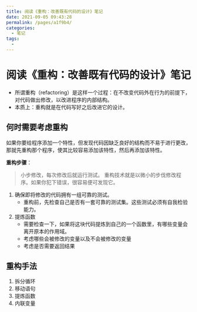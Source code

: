 ```yaml
---
title: 阅读《重构：改善既有代码的设计》笔记
date: 2021-09-05 09:43:28
permalink: /pages/a1f9b4/
categories:
  - 笔记
tags:
  - 
---
```


# 阅读《重构：改善既有代码的设计》笔记

- 所谓重构（refactoring）是这样一个过程：在不改变代码外在行为的前提下，对代码做出修改，以改进程序的内部结构。
- 本质上：重构就是在代码写好之后改进它的设计。


<!-- more -->

## 何时需要考虑重构

如果你要给程序添加一个特性，但发现代码因缺乏良好的结构而不易于进行更改，那就先重构那个程序，使其比较容易添加该特性，然后再添加该特性。

**重构步骤**：

> 小步修改，每次修改后就运行测试。
> 重构技术就是以微小的步伐修改程序。如果你犯下错误，很容易便可发现它。

1. 确保即将修改的代码拥有一组可靠的测试。
   - 重构前，先检查自己是否有一套可靠的测试集。这些测试必须有自我检验能力。
2. 提炼函数
   - 需要检查一下，如果将这块代码提炼到自己的一个函数里，有哪些变量会离开原本的作用域。
   - 考虑哪些会被修改的变量以及不会被修改的变量
   - 考虑是否需要返回结果


## 重构手法

1. 拆分循环
2. 移动语句
3. 提炼函数
4. 内联变量